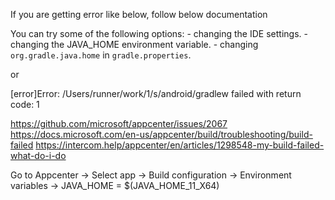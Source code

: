 If you are getting error like below, follow below documentation

You can try some of the following options:
       - changing the IDE settings.
       - changing the JAVA_HOME environment variable.
       - changing `org.gradle.java.home` in `gradle.properties`.

or 

[error]Error: /Users/runner/work/1/s/android/gradlew failed with return code: 1

https://github.com/microsoft/appcenter/issues/2067
https://docs.microsoft.com/en-us/appcenter/build/troubleshooting/build-failed
https://intercom.help/appcenter/en/articles/1298548-my-build-failed-what-do-i-do

Go to Appcenter -> Select app -> Build configuration -> Environment variables -> JAVA_HOME = $(JAVA_HOME_11_X64)

